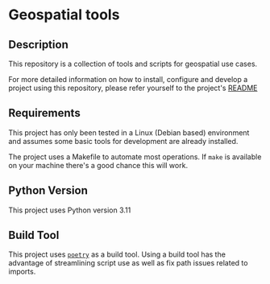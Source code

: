 # Geospatial tools

## Description

This repository is a collection of tools and scripts for geospatial use cases.

For more detailed information on how to install, configure and develop a project 
using this repository, please refer yourself to the project's 
[README](https://github.com/RolnickLab/geospatial-tools/blob/main/README.md)

## Requirements

This project has only been tested in a Linux (Debian based) environment and assumes
some basic tools for development are already installed.

The project uses a Makefile to automate most operations. If `make` is available on your
machine there's a good chance this will work.

## Python Version

This project uses Python version 3.11

## Build Tool

This project uses [`poetry`](https://python-poetry.org/) as a build tool. Using a build tool has the advantage of
streamlining script use as well as fix path issues related to imports.
